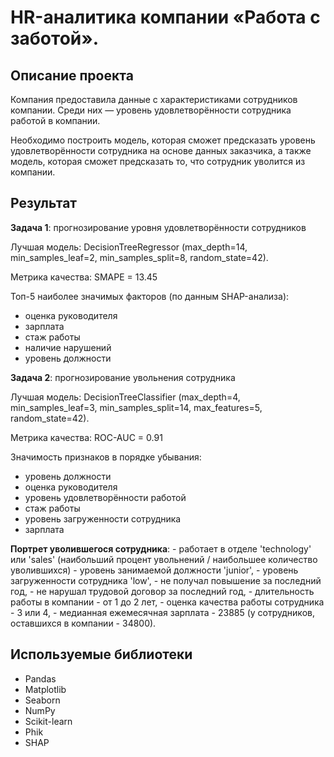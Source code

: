 # HR-аналитика компании «Работа с заботой».

## Описание проекта

Компания предоставила данные с характеристиками сотрудников компании. Среди них — уровень удовлетворённости сотрудника работой в компании. 

Необходимо построить модель, которая сможет предсказать уровень удовлетворённости сотрудника на основе данных заказчика, а также модель, которая сможет предсказать то, что сотрудник уволится из компании.

## Результат

__Задача 1__: прогнозирование уровня удовлетворённости сотрудников 

Лучшая модель: DecisionTreeRegressor (max_depth=14, min_samples_leaf=2, min_samples_split=8, random_state=42).

Метрика качества: SMAPE = 13.45 

Топ-5 наиболее значимых факторов (по данным SHAP-анализа):
- оценка руководителя
- зарплата
- стаж работы
- наличие нарушений
- уровень должности


__Задача 2__: прогнозирование увольнения сотрудника

Лучшая модель: DecisionTreeClassifier (max_depth=4, min_samples_leaf=3, min_samples_split=14, max_features=5, random_state=42).

Метрика качества: ROC-AUC = 0.91

Значимость признаков в порядке убывания:
- уровень должности
- оценка руководителя
- уровень удовлетворённости работой
- стаж работы
- уровень загруженности сотрудника
- зарплата

__Портрет уволившегося сотрудника__:
    - работает в отделе 'technology' или 'sales' (наибольший процент увольнений / наибольшее количество уволившихся)
    - уровень занимаемой должности 'junior',
    - уровень загруженности сотрудника 'low',
    - не получал повышение за последний год,
    - не нарушал трудовой договор за последний год,
    - длительность работы в компании - от 1 до 2 лет,
    - оценка качества работы сотрудника - 3 или 4,
    - медианная ежемесячная зарплата - 23885 (у сотрудников, оставшихся в компании - 34800).

## Используемые библиотеки

- Pandas
- Matplotlib
- Seaborn
- NumPy
- Scikit-learn
- Phik
- SHAP
